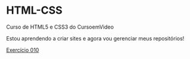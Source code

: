 # HTML-CSS
 Curso de HTML5 e CSS3 do CursoemVideo

Estou aprendendo a criar sites e agora vou gerenciar meus repositórios!

<a href="https://devthiago301.github.io/HTML-CSS/desafios/desafio010/android.html" target="_blank">Exercício 010</a>